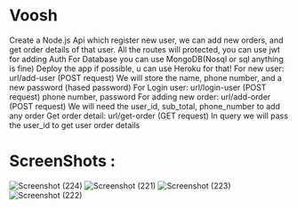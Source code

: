 # Voosh

 Create a Node.js Api which register new user, we can add new orders, and get order details of that user. All the routes will protected, you can use jwt for adding Auth For Database you can use MongoDB(Nosql or sql anything is fine) Deploy the app if possible, u can use Heroku for that! For new user: url/add-user (POST request) We will store the name, phone number, and a new password (hased password) For Login user: url/login-user (POST request) phone number, password For adding new order: url/add-order (POST request) We will need the user_id, sub_total, phone_number to add any order Get order detail: url/get-order (GET request) In query we will pass the user_id to get user order details
 # ScreenShots :
 
![Screenshot (224)](https://github.com/ROHIT0770/Voosh/assets/84166581/a205828a-a124-4d69-a616-379bc5eff25d)
![Screenshot (221)](https://github.com/ROHIT0770/Voosh/assets/84166581/a0d04049-e2d4-4944-b552-79e962fc78a5)
![Screenshot (223)](https://github.com/ROHIT0770/Voosh/assets/84166581/7f1cf5a7-8b79-4f15-8564-6733a31c2cda)
![Screenshot (222)](https://github.com/ROHIT0770/Voosh/assets/84166581/1844b081-fbd9-4c71-b92a-fedbefe46762)


